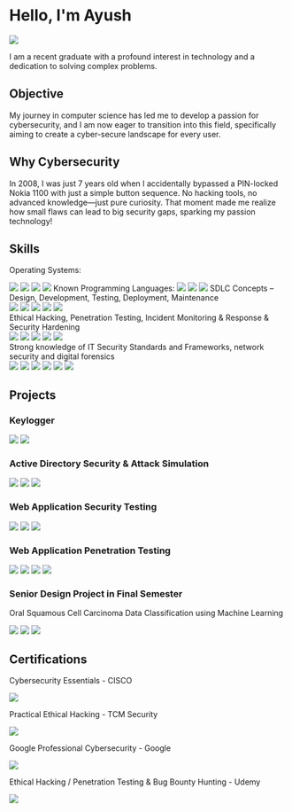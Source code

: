 # Hello, I'm Ayush
<a href=https://www.linkedin.com/in/ayushdp target="_blank" rel="noopener noreferrer">
    <img src="https://img.shields.io/badge/-LinkedIn-0072b1?&style=for-the-badge&logo=linkedin&logoColor=white" />
</a>


I am a recent graduate with a profound interest in technology and a dedication to solving complex problems.

## Objective


My journey in computer science has led me to develop a passion for cybersecurity, and I am now eager to transition into this field, specifically aiming to create a cyber-secure landscape for every user.

## Why Cybersecurity
In 2008, I was just 7 years old when I accidentally bypassed a PIN-locked Nokia 1100 with just a simple button sequence. No hacking tools, no advanced knowledge—just pure curiosity. That moment made me realize how small flaws can lead to big security gaps, sparking my passion technology!

## Skills
  Operating Systems:  
  <div style="display: inline-block;">  
    <img src="https://img.shields.io/badge/-Windows-0078D6?&style=for-the-badge&logo=Windows&logoColor=white" />  
    <img src="https://img.shields.io/badge/-Ubuntu-E95420?&style=for-the-badge&logo=Ubuntu&logoColor=white" />  
    <img src="https://img.shields.io/badge/-Kali_Linux-557C94?&style=for-the-badge&logo=Kali-Linux&logoColor=white" />  
    <img src="https://img.shields.io/badge/-Parrot_OS-29D882?&style=for-the-badge&logo=Linux&logoColor=white" />  
  </div>  
  Known Programming Languages:  
  <div style="display: inline-block;">  
    <img src="https://img.shields.io/badge/-Java-007396?&style=for-the-badge&logo=Java&logoColor=white" />  
    <img src="https://img.shields.io/badge/-C++-00599C?&style=for-the-badge&logo=C%2B%2B&logoColor=white" />  
    <img src="https://img.shields.io/badge/-Python-3776AB?&style=for-the-badge&logo=Python&logoColor=white" />  
  </div>  
  SDLC Concepts – Design, Development, Testing, Deployment, Maintenance
  <div>
    <img src="https://img.shields.io/badge/-Jenkins-D24939?&style=for-the-badge&logo=Jenkins&logoColor=white" />
    <img src="https://img.shields.io/badge/-GitHub-181717?&style=for-the-badge&logo=GitHub&logoColor=white" />
    <img src="https://img.shields.io/badge/-Selenium-43B02A?&style=for-the-badge&logo=Selenium&logoColor=white" />
    <img src="https://img.shields.io/badge/-JIRA-0052CC?&style=for-the-badge&logo=JIRA&logoColor=white" />
    <img src="https://img.shields.io/badge/-Docker-2496ED?&style=for-the-badge&logo=Docker&logoColor=white" />
  </div>
  Ethical Hacking, Penetration Testing, Incident Monitoring & Response & Security Hardening
  <div>
    <img src="https://img.shields.io/badge/-Metasploit-000000?&style=for-the-badge&logo=Metasploit&logoColor=white" />
    <img src="https://img.shields.io/badge/-Burp_Suite-FF6F00?&style=for-the-badge&logo=Burp-Suite&logoColor=white" />
    <img src="https://img.shields.io/badge/-Nmap-0040FF?&style=for-the-badge&logo=Nmap&logoColor=white" />
    <img src="https://img.shields.io/badge/-Google_Chronicle-4285F4?&style=for-the-badge&logo=Google&logoColor=white" />
    <img src="https://img.shields.io/badge/-Splunk-000000?&style=for-the-badge&logo=Splunk&logoColor=white" />
  </div>
  Strong knowledge of IT Security Standards and Frameworks, network security and digital forensics
  <div>
    <img src="https://img.shields.io/badge/-Wireshark-1679A7?&style=for-the-badge&logo=Wireshark&logoColor=white" />
    <img src="https://img.shields.io/badge/-Suricata-EF3B2D?&style=for-the-badge&logo=Suricata&logoColor=white" />
    <img src="https://img.shields.io/badge/-MITRE_ATT&CK-FF0000?&style=for-the-badge&logo=Apache-Kafka&logoColor=white" />
    <img src="https://img.shields.io/badge/-NIST_CSF-214478?&style=for-the-badge&logo=Government&logoColor=white" />
    <img src="https://img.shields.io/badge/-pfSense-1B75BC?&style=for-the-badge&logo=pfSense&logoColor=white" />
    <img src="https://img.shields.io/badge/-Autopsy-003366?&style=for-the-badge&logo=Autopsy&logoColor=white" />
  </div>

## Projects  

### Keylogger  
<div>  
    <img src="https://img.shields.io/badge/-Python-3776AB?&style=for-the-badge&logo=Python&logoColor=white" />  
    <img src="https://img.shields.io/badge/-SQL-4479A1?&style=for-the-badge&logo=MySQL&logoColor=white" />  
</div>  

### Active Directory Security & Attack Simulation  
<div>  
    <img src="https://img.shields.io/badge/-Mimikatz-800000?&style=for-the-badge&logo=Windows&logoColor=white" />  
    <img src="https://img.shields.io/badge/-BloodHound-CC0000?&style=for-the-badge&logo=GraphQL&logoColor=white" />  
    <img src="https://img.shields.io/badge/-Kerberoasting-FFA500?&style=for-the-badge&logo=Windows&logoColor=white" />  
</div>  

### Web Application Security Testing  
<div>  
    <img src="https://img.shields.io/badge/-Amass-8A2BE2?&style=for-the-badge&logo=Linux&logoColor=white" />  
    <img src="https://img.shields.io/badge/-Burp_Suite-FF7300?&style=for-the-badge&logo=BurpSuite&logoColor=white" />  
    <img src="https://img.shields.io/badge/-Go-00ADD8?&style=for-the-badge&logo=Go&logoColor=white" />  
</div>  

### Web Application Penetration Testing  
<div>  
    <img src="https://img.shields.io/badge/-XSS-FF0000?&style=for-the-badge&logo=MozillaFirefox&logoColor=white" />  
    <img src="https://img.shields.io/badge/-CSRF-008000?&style=for-the-badge&logo=MozillaFirefox&logoColor=white" />  
    <img src="https://img.shields.io/badge/-CORS-4682B4?&style=for-the-badge&logo=MozillaFirefox&logoColor=white" />  
    <img src="https://img.shields.io/badge/-Burp_Suite-FF7300?&style=for-the-badge&logo=BurpSuite&logoColor=white" />  
</div>  

### Senior Design Project in Final Semester
 Oral Squamous Cell Carcinoma Data Classification using Machine Learning
<div>
    <img src="https://img.shields.io/badge/-Machine_Learning-10217D?&style=for-the-badge&logo=Scikit-learn&logoColor=white" />  
    <img src="https://img.shields.io/badge/-Random_Forest-228B22?&style=for-the-badge&logo=Treehouse&logoColor=white" />  
    <img src="https://img.shields.io/badge/-Python-3776AB?&style=for-the-badge&logo=Python&logoColor=white" />  
</div>

## Certifications  

Cybersecurity Essentials - CISCO 
<div>  
    <img src="https://img.shields.io/badge/-Cisco-1BA0D7?&style=for-the-badge&logo=Cisco&logoColor=white" />               
</div>  

Practical Ethical Hacking - TCM Security
<div>  
    <img src="https://img.shields.io/badge/-TCM_Security-000000?&style=for-the-badge&logo=HackTheBox&logoColor=white" />  
</div>  

Google Professional Cybersecurity - Google  
<div>  
    <img src="https://img.shields.io/badge/-Google-4285F4?&style=for-the-badge&logo=Google&logoColor=white" />            
</div>  

Ethical Hacking / Penetration Testing & Bug Bounty Hunting - Udemy
<div>  
    <img src="https://img.shields.io/badge/-Udemy-EC5252?&style=for-the-badge&logo=Udemy&logoColor=white" />              
</div>  
